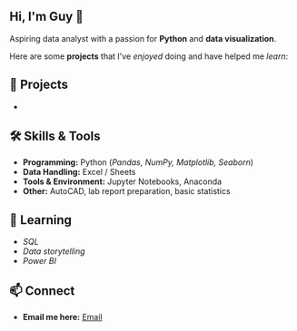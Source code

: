 ## Hi, I'm Guy 👋
Aspiring data analyst with a passion for **Python** and **data visualization**.

Here are some **projects** that I've *enjoyed* doing and have helped me *learn*:

## 🚀 Projects
-

## 🛠 Skills & Tools
- **Programming:** Python (*Pandas, NumPy, Matplotlib, Seaborn*)  
- **Data Handling:** Excel / Sheets   
- **Tools & Environment:** Jupyter Notebooks, Anaconda  
- **Other:** AutoCAD, lab report preparation, basic statistics

## 🌱 Learning
- *SQL*
- *Data storytelling*
- *Power BI*

## 📫 Connect
- **Email me here:** [Email](mailto:guysutton1234@gmail.com)
<!--
**guy-sutton/guy-sutton** is a ✨ _special_ ✨ repository because its `README.md` (this file) appears on your GitHub profile.

Here are some ideas to get you started:

- 🔭 I’m currently working on ...
- 🌱 I’m currently learning ...
- 👯 I’m looking to collaborate on ...
- 🤔 I’m looking for help with ...
- 💬 Ask me about ...
- 📫 How to reach me: ...
- 😄 Pronouns: ...
- ⚡ Fun fact: ...
-->
